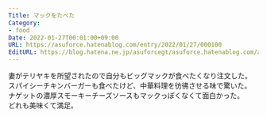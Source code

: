 ```yaml
---
Title: マックをたべた
Category:
- food
Date: 2022-01-27T00:01:00+09:00
URL: https://asuforce.hatenablog.com/entry/2022/01/27/000100
EditURL: https://blog.hatena.ne.jp/asuforcegt/asuforce.hatenablog.com/atom/entry/13574176438057089767
---
```


妻がテリヤキを所望されたので自分もビッグマックが食べたくなり注文した。  
スパイシーチキンバーガーも食べたけど、中華料理を彷彿させる味で驚いた。  
ナゲットの濃厚スモーキーチーズソースもマックっぽくなくて面白かった。  
どれも美味くて満足。
